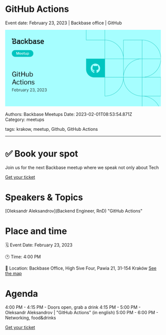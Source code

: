 # GitHub Actions

Event date: February 23, 2023 | Backbase office | GitHub

![](assets/placeholder.webp)

Authors: Backbase Meetups
Date: 2023-02-01T08:53:54.871Z  
Category: meetups

tags: krakow, meetup, Github, GitHub Actions

---

# ✅ Book your spot

Join us for the next Backbase meetup where we speak not only about Tech

[Get your ticket](https://www.meetup.com/backbase-meetups/)

# Speakers & Topics

[Oleksandr Aleksandrov](Backend Engineer, RnD)
"GitHub Actions"


# Place and time

🗓️ Event Date: February 23, 2023

🕑 Time: 4:00  PM

📍 Location: Backbase Office, High 5ive Four, Pawia 21, 31-154 Kraków
[See the map](https://maps.app.goo.gl/UWpwQ9zNaJBxPLEV9)

# Agenda

4:00 PM - 4:15 PM - Doors open, grab a drink
4:15 PM - 5:00 PM - Oleksandr Aleksandrov | "GitHub Actions" (in english)
5:00 PM - 6:00 PM - Networking, food&drinks

[Get your ticket](https://www.meetup.com/backbase-meetups/)
